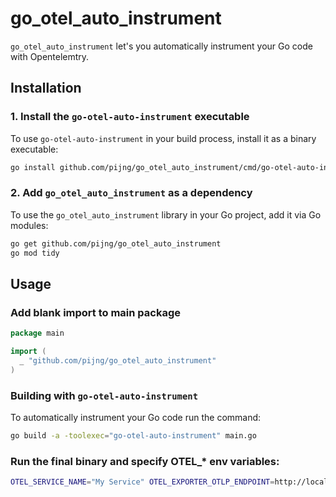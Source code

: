 # go_otel_auto_instrument

`go_otel_auto_instrument` let's you automatically instrument your Go code with Opentelemtry.

## Installation

### 1. Install the `go-otel-auto-instrument` executable

To use `go-otel-auto-instrument` in your build process, install it as a binary executable:

```bash
go install github.com/pijng/go_otel_auto_instrument/cmd/go-otel-auto-instrument@latest
```

### 2. Add `go_otel_auto_instrument` as a dependency

To use the `go_otel_auto_instrument` library in your Go project, add it via Go modules:

```bash
go get github.com/pijng/go_otel_auto_instrument
go mod tidy
```

## Usage

### Add blank import to main package

```go
package main

import (
  _ "github.com/pijng/go_otel_auto_instrument"
)
```

### Building with `go-otel-auto-instrument`

To automatically instrument your Go code run the command:

```bash
go build -a -toolexec="go-otel-auto-instrument" main.go
```

### Run the final binary and specify OTEL_* env variables:

```bash
OTEL_SERVICE_NAME="My Service" OTEL_EXPORTER_OTLP_ENDPOINT=http://localhost:4318 ./main
```
